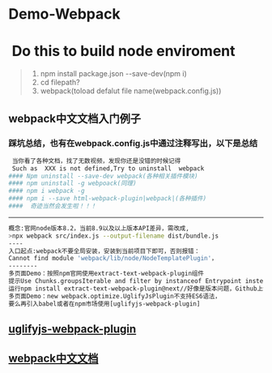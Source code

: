 # Demo-Webpack

#  Do this to build node enviroment
>1. npm install package.json --save-dev(npm i)
>2. cd filepath?
>3. webpack(toload defalut file name(webpack.config.js))
## webpack中文文档入门例子
### 踩坑总结，也有在webpack.config.js中通过注释写出，以下是总结
```bash
 当你看了各种文档，找了无数视频，发现你还是没错的时候记得
 Such as  XXX is not defined,Try to uninstall  webpack 
#### Npm uninstall --save-dev webpack(各种相关插件模块)
#### npm uninstall -g webpoack(同理)
#### npm i webpack -g
#### npm i --save html-webpack-plugin|webpack|(各种插件)
####  奇迹当然会发生啦！！！
```
-------------------------------------
```bash
概念:官网node版本8.2，当前8.9以及以上版本API差异，需改成,
>npx webpack src/index.js --output-filename dist/bundle.js
----
入口起点:webpack不要全局安装，安装到当前项目下即可，否则报错：
Cannot find module 'webpack/lib/node/NodeTemplatePlugin'，
--------
多页面Demo：按照npm官网使用extract-text-webpack-plugin组件
提示Use Chunks.groupsIterable and filter by instanceof Entrypoint instead
运行npm install extract-text-webpack-plugin@next//好像是版本问题，Github上说一大堆WebpackV4
多页面Demo：new webpack.optimize.UglifyJsPlugin不支持ES6语法，
要么再引入babel或者在npm市场使用[uglifyjs-webpack-plugin]

```
## [uglifyjs-webpack-plugin](https://www.npmjs.com/package/uglifyjs-webpack-plugin)
## [webpack中文文档](https://www.webpackjs.com/)
